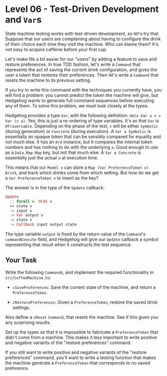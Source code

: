 # Level 06 - Test-Driven Development and `Var`s

State machine testing works with test-driven development, so let's try
that. Suppose that our users are complaining about having to configure
the drink of their choice each time they visit the machine. Who can
blame them? It's not easy to acquire caffeine before your first cup.

Let's make life a bit easier for our "users" by adding a feature to
save and restore preferences. In true TDD fashion, let's write a
`Command` that represents the act of saving the current drink
configuration, and gives the user a token that restores their
preferences. Then let's write a `Command` that resets the machine to
its previous setting.

If you try to write this command with the techniques you currently
have, you will find a problem: you cannot predict the token the
machine will give, but Hedgehog wants to generate full command
sequences before executing any of them. To solve this problem, we must
look closely at the types.

Hedgehog provides a type `Var`, with the following definition: `data
Var a v = Var (v a)`. Yes, this is just a re-ordering of type
variables. It's so that `Var` is `HTraversable`. Depending on the
phase of the test, `v` will be either `Symbolic` (during generation)
or `Concrete` (during execution). A `Var a Symbolic` is essentially an
opaque token that can be sensibly compared for equality and not much
else. It has an `Ord` instance, but it compares the internal token
numbers and has nothing to do with the underlying `a`. Good enough to
use as a `Data.Map.Map` key, but not that much else. A `Var a
Concrete` is essentially just the actual `a` at execution time.

This means that our `Model v` can store a `Map (Var PreferenceToken v)
Drink`, and track which drinks come from which setting. But how do we
get a `Var PreferenceToken v` to insert as the key?

The answer is in the type of the `Update` callback:

```haskell
Update
  :: forall v. Ord1 v
  => state v
  -> input v
  -> Var output v
  -> state v
  -> Callback input output state
```

The type variable `output` is fixed by the return value of the
`Command`'s `commandExecute` field, and Hedgehog will give our
`Update` callback a symbol representing that result when it constructs
the test sequence.

## Your Task

Write the following `Command`s, and implement the required
functionality in `src/CoffeeMachine.hs`:

* `cSavePreferences`: Save the current state of the machine, and
  return a `PreferenceToken`.

* `cRestorePreferences`: Given a `PreferenceToken`, restore the saved
  drink settings.

Also define a `cReset` `Command`, that resets the machine. See if this
gives you any surprising results.

Set up the types so that it is impossible to fabricate a
`PreferenceToken` that didn't come from a machine. This makes it less
important to write positive and negative variants of the "restore
preferences" command.

If you still want to write positive and negative variants of the
"restore preferences" command, you'll want to write a testing function
that makes the machine generate a `PreferenceToken` that corresponds
to no saved preference.
